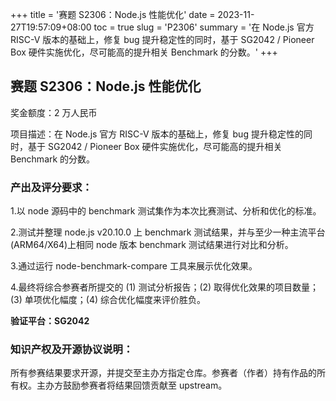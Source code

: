 +++
title = '赛题 S2306：Node.js 性能优化'
date = 2023-11-27T19:57:09+08:00
toc = true
slug = 'P2306'
summary = '在 Node.js 官方 RISC-V 版本的基础上，修复 bug 提升稳定性的同时，基于 SG2042 / Pioneer Box 硬件实施优化，尽可能高的提升相关 Benchmark 的分数。'
+++

## 赛题 S2306：Node.js 性能优化

奖金额度：2 万人民币

项目描述：在 Node.js 官方 RISC-V 版本的基础上，修复 bug 提升稳定性的同时，基于 SG2042 / Pioneer Box 硬件实施优化，尽可能高的提升相关 Benchmark 的分数。

### 产出及评分要求：

1.以 node 源码中的 benchmark 测试集作为本次比赛测试、分析和优化的标准。

2.测试并整理 node.js v20.10.0 上 benchmark 测试结果，并与至少一种主流平台(ARM64/X64)上相同 node 版本 benchmark 测试结果进行对比和分析。

3.通过运行 node-benchmark-compare 工具来展示优化效果。

4.最终将综合参赛者所提交的 (1) 测试分析报告；(2) 取得优化效果的项目数量；(3) 单项优化幅度；(4) 综合优化幅度来评价胜负。

**验证平台：SG2042**

### 知识产权及开源协议说明：

所有参赛结果要求开源，并提交至主办方指定仓库。参赛者（作者）持有作品的所有权。主办方鼓励参赛者将结果回馈贡献至 upstream。
